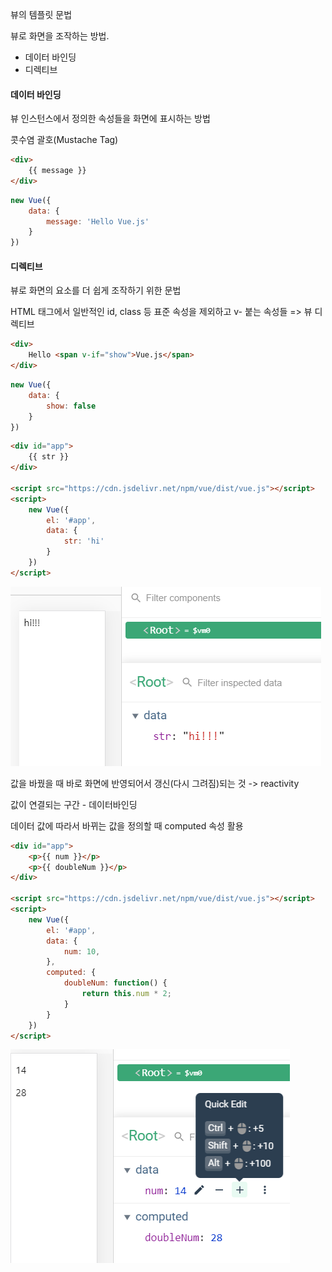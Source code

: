 뷰의 템플릿 문법

뷰로 화면을 조작하는 방법. 

* 데이터 바인딩
* 디렉티브



#### 데이터 바인딩

뷰 인스턴스에서 정의한 속성들을 화면에 표시하는 방법

콧수염 괄호(Mustache Tag)

```html
<div>
    {{ message }}
</div>
```

```javascript
new Vue({
    data: {
        message: 'Hello Vue.js'
    }
})
```



#### 디렉티브

뷰로 화면의 요소를 더 쉽게 조작하기 위한 문법 

HTML 태그에서 일반적인 id, class 등 표준 속성을 제외하고 v- 붙는 속성들 => 뷰 디렉티브

```html
<div>
    Hello <span v-if="show">Vue.js</span>
</div>
```

```javascript
new Vue({
    data: {
        show: false
    }
})
```



```html
<div id="app">
    {{ str }}
</div>

<script src="https://cdn.jsdelivr.net/npm/vue/dist/vue.js"></script>
<script>
    new Vue({
        el: '#app',
        data: {
            str: 'hi'
        }
    })
</script>
```

![:)](./imgs/17.png)

값을 바꿨을 때 바로 화면에 반영되어서 갱신(다시 그려짐)되는 것 -> reactivity

값이 연결되는 구간 - 데이터바인딩



데이터 값에 따라서 바뀌는 값을 정의할 때 computed 속성 활용

```html
<div id="app">
    <p>{{ num }}</p>
    <p>{{ doubleNum }}</p>
</div>

<script src="https://cdn.jsdelivr.net/npm/vue/dist/vue.js"></script>
<script>
    new Vue({
        el: '#app',
        data: {
            num: 10,
        },
        computed: {
            doubleNum: function() {
                return this.num * 2;
            }
        }
    })
</script>
```

![computed](./imgs/18.png)